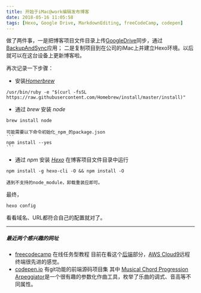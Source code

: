 ```yaml
---
title: 开始于iMac@work编辑发布博客
date: 2018-05-16 11:05:58
tags: [Hexo, Google Drive, MarkdownEditing, freeCodeCamp, codepen]
---
```

做了两件事，一是把博客项目文件目录上传[GoogleDrive](https://drive.google.com/)同步，通过[BackupAndSync](https://www.google.com/drive/download/backup-and-sync/)应用；
二是复制项目到在公司的iMac上并建立Hexo环境。以后就可以在这台设备上更新博客啦。

再次记录一下步骤：
+ 安装[_Homerbrew_](https://brew.sh/)
```
/usr/bin/ruby -e "$(curl -fsSL https://raw.githubusercontent.com/Homebrew/install/master/install)"
```
+ 通过 _brew_ 安装 _node_
```
brew install node
```
    可能需要以下命令初始化_npm_的package.json
    ```
    npm install --yes
    ```
+ 通过 _npm_ 安装 [_Hexo_](https://www.npmjs.com/package/hexo)
在博客项目文件目录中运行
```
npm install -g hexo-cli -O && npm install -O
```
    遇到不支持的node_module，卸载重装应即可。

最终，
```
hexo config
```
看看域名、URL都符合自己的配置就对了。

---

##### 最近两个感兴趣的网址
- [freecodecamp](https://www.freecodecamp.org/) 在线任务型教程
目前在看这个[后端](https://www.freecodecamp.org/map-aside#collapseBack-End-Development-Certification)部分，[AWS Cloud9](https://console.aws.amazon.com/cloud9)远程终端很先进的感觉。
- [codepen.io](codepen.io) 有git功能的前端源码项目集
其中 [Musical Chord Progression Arpeggiator](https://codepen.io/jakealbaugh/pen/qNrZyw)是一个很有趣的参数化作曲工具，枚举了乐曲的调式、音高等不同属性。




